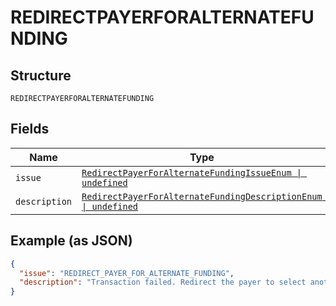 
# REDIRECTPAYERFORALTERNATEFUNDING

## Structure

`REDIRECTPAYERFORALTERNATEFUNDING`

## Fields

| Name | Type | Tags | Description |
|  --- | --- | --- | --- |
| `issue` | [`RedirectPayerForAlternateFundingIssueEnum \| undefined`](../../doc/models/redirect-payer-for-alternate-funding-issue-enum.md) | Optional | - |
| `description` | [`RedirectPayerForAlternateFundingDescriptionEnum \| undefined`](../../doc/models/redirect-payer-for-alternate-funding-description-enum.md) | Optional | - |

## Example (as JSON)

```json
{
  "issue": "REDIRECT_PAYER_FOR_ALTERNATE_FUNDING",
  "description": "Transaction failed. Redirect the payer to select another funding source."
}
```

